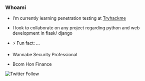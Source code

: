 ### Whoami

- I’m currently learning penetration testing at [Tryhackme](https://tryhackme.com/p/werkzeug)
- I look to collaborate on any project regarding python and web development in flask/ django

- ⚡ Fun fact: ...

 - Wannabe Security Professional
 - Bcom Hon Finance 

![Twitter Follow](https://img.shields.io/twitter/follow/0xbeven)

